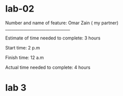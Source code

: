 # lab-02


Number and name of feature: Omar Zain ( my partner) ________________________________

Estimate of time needed to complete: 3 hours

Start time: 2 p.m

Finish time: 12 a.m

Actual time needed to complete: 4 hours



# lab 3
